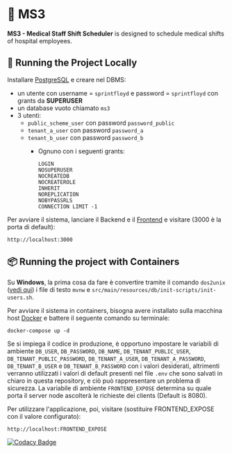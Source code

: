# 🏥 MS3
**MS3 - Medical Staff Shift Scheduler** is designed to schedule medical shifts of hospital employees.

## 🚀 Running the Project Locally
Installare [PostgreSQL](https://www.postgresql.org/) e creare nel DBMS:
* un utente con username = `sprintfloyd` e password = `sprintfloyd` con grants da **SUPERUSER**
* un database vuoto chiamato `ms3`
* 3 utenti:
  * `public_scheme_user` con password `password_public`
  * `tenant_a_user` con password `password_a`
  * `tenant_b_user` con password `password_b`
    * Ognuno con i seguenti grants:
      
      ```
      LOGIN
      NOSUPERUSER
      NOCREATEDB
      NOCREATEROLE
      INHERIT
      NOREPLICATION
      NOBYPASSRLS
      CONNECTION LIMIT -1
      ```

Per avviare il sistema, lanciare il Backend e il [Frontend](https://github.com/CSW-Teams/MS3/tree/main/frontend) e visitare (3000 è la porta di default):
```
http://localhost:3000
```

## 📦 Running the project with Containers
Su **Windows**, la prima cosa da fare è convertire tramite il comando `dos2unix` ([vedi qui](https://dos2unix.sourceforge.io/)) i file di testo `mvnw` e `src/main/resources/db/init-scripts/init-users.sh`.

Per avviare il sistema in containers, bisogna avere installato sulla macchina host [Docker](https://www.docker.com/) e battere il seguente comando su terminale:
```
docker-compose up -d
```
Se si impiega il codice in produzione, è opportuno impostare le variabili di ambiente `DB_USER`, `DB_PASSWORD`, `DB_NAME`, `DB_TENANT_PUBLIC_USER`, `DB_TENANT_PUBLIC_PASSWORD`, `DB_TENANT_A_USER`, `DB_TENANT_A_PASSWORD`, `DB_TENANT_B_USER` e `DB_TENANT_B_PASSWORD` con i valori desiderati, altrimenti verranno utilizzati i valori di default presenti nel file `.env` che sono salvati in chiaro in questa repository, e ciò può rappresentare un problema di sicurezza.
La variabile di ambiente `FRONTEND_EXPOSE` determina su quale porta il server node ascolterà le richieste dei clients (Default is 8080).

Per utilizzare l'applicazione, poi, visitare (sostituire FRONTEND_EXPOSE con il valore configurato):
```
http://localhost:FRONTEND_EXPOSE
```

[![Codacy Badge](https://app.codacy.com/project/badge/Grade/90c0c1712b2141c2a3bfd8e243cd598a)](https://app.codacy.com/gh/CSW-Teams/MS3/dashboard?utm_source=gh&utm_medium=referral&utm_content=&utm_campaign=Badge_grade)
